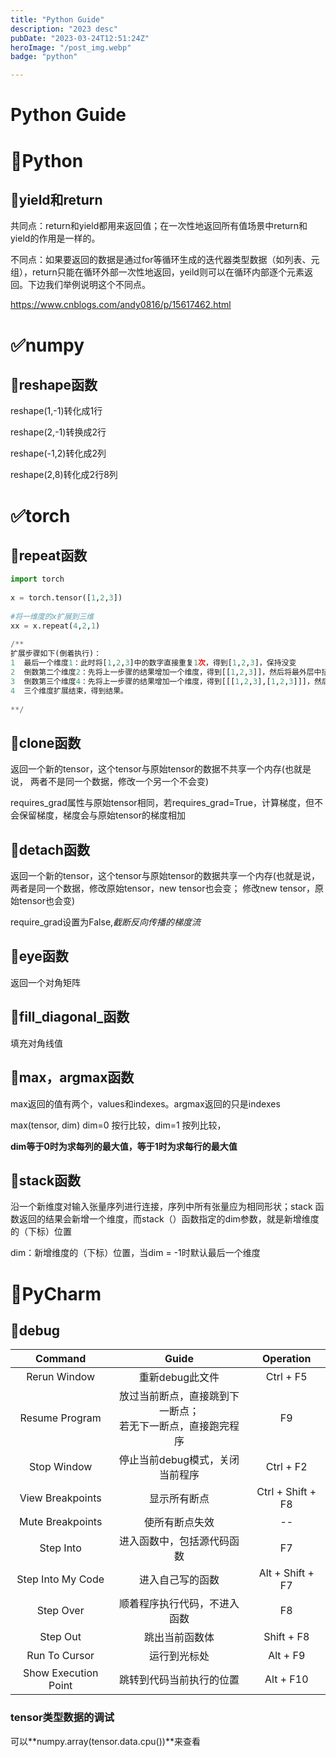 ```yaml
---
title: "Python Guide"
description: "2023 desc"
pubDate: "2023-03-24T12:51:24Z"
heroImage: "/post_img.webp"
badge: "python"

---
```


# Python Guide

# 🐍Python

## 🔹yield和return

共同点：return和yield都用来返回值；在一次性地返回所有值场景中return和yield的作用是一样的。

不同点：如果要返回的数据是通过for等循环生成的迭代器类型数据（如列表、元组），return只能在循环外部一次性地返回，yeild则可以在循环内部逐个元素返回。下边我们举例说明这个不同点。

https://www.cnblogs.com/andy0816/p/15617462.html

# ✅numpy

## 🔹reshape函数

reshape(1,-1)转化成1行

reshape(2,-1)转换成2行

reshape(-1,2)转化成2列

reshape(2,8)转化成2行8列

# ✅torch

## 🔹repeat函数

```python
import torch
 
x = torch.tensor([1,2,3])
 
#将一维度的x扩展到三维
xx = x.repeat(4,2,1)
 
/**
扩展步骤如下(倒着执行)：
1  最后一个维度1：此时将[1,2,3]中的数字直接重复1次，得到[1,2,3]，保持没变
2  倒数第二个维度2：先将上一步骤的结果增加一个维度，得到[[1,2,3]]，然后将最外层中括号中的整体重复2次，得到[[1,2,3],[1,2,3]]
3  倒数第三个维度4：先将上一步骤的结果增加一个维度，得到[[[1,2,3],[1,2,3]]]，然后将最外层中括号中的整体重复4次，得到[[[1,2,3],[1,2,3]],[[1,2,3],[1,2,3]],[[1,2,3],[1,2,3]],[[1,2,3],[1,2,3]]]
4  三个维度扩展结束，得到结果。
 
**/
```

## 🔹clone函数

返回一个新的tensor，这个tensor与原始tensor的数据不共享一个内存(也就是说， 两者不是同一个数据，修改一个另一个不会变)

requires_grad属性与原始tensor相同，若requires_grad=True，计算梯度，但不会保留梯度，梯度会与原始tensor的梯度相加

## 🔹detach函数

返回一个新的tensor，这个tensor与原始tensor的数据共享一个内存(也就是说，两者是同一个数据，修改原始tensor，new tensor也会变； 修改new tensor，原始tensor也会变)

require_grad设置为False,*截断反向传播的梯度流*

## 🔹eye函数

返回一个对角矩阵

## 🔹fill_diagonal_函数

填充对角线值

## 🔹max，argmax函数

max返回的值有两个，values和indexes。argmax返回的只是indexes

max(tensor, dim) dim=0 按行比较，dim=1 按列比较，

**dim等于0时为求每列的最大值，等于1时为求每行的最大值**

## 🔹stack函数

沿一个新维度对输入张量序列进行连接，序列中所有张量应为相同形状；stack 函数返回的结果会新增一个维度，而stack（）函数指定的dim参数，就是新增维度的（下标）位置

dim：新增维度的（下标）位置，当dim = -1时默认最后一个维度

# 🔧PyCharm

## 🔹debug

|Command|Guide|Operation|
| :--------------------: | :------------------------------------------------------------: | :-----------------: |
|Rerun Window|重新debug此文件|Ctrl + F5|
|Resume Program|放过当前断点，直接跳到下一断点；<br />若无下一断点，直接跑完程序|F9|
|Stop Window|停止当前debug模式，关闭当前程序|Ctrl + F2|
|View Breakpoints|显示所有断点|Ctrl + Shift + F8|
|Mute Breakpoints|使所有断点失效|--|
|Step Into|进入函数中，包括源代码函数|F7|
|Step Into My Code|进入自己写的函数|Alt + Shift + F7|
|Step Over|顺着程序执行代码，不进入函数|F8|
|Step Out|跳出当前函数体|Shift + F8|
|Run To Cursor|运行到光标处|Alt + F9|
|Show Execution Point|跳转到代码当前执行的位置|Alt + F10|

### tensor类型数据的调试

可以**numpy.array(tensor.data.cpu())**来查看

‍
